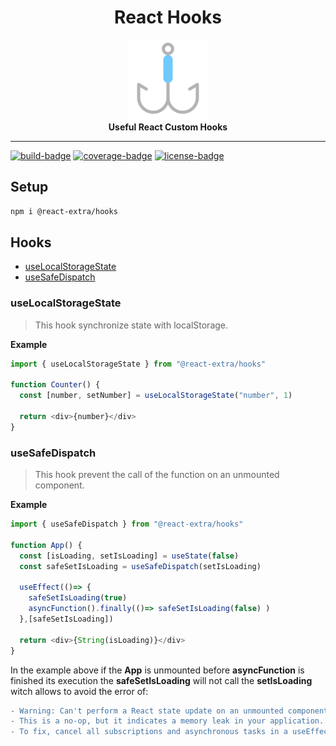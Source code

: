 <h1 align="center">React Hooks</h1>
<div align="center">
  <img alt="Hook" src="https://raw.githubusercontent.com/react-extra/hooks/main/hook.png" width="128">
</div>
<div align="center"><strong>Useful React Custom Hooks</strong></div>

<hr />

[![build-badge]][build]
[![coverage-badge]][coverage]
[![license-badge]][license]


## Setup

```bash
npm i @react-extra/hooks
```

## Hooks
- [useLocalStorageState](#uselocalstoragestate)
- [useSafeDispatch](#usesafedispatch)

### useLocalStorageState

> This hook synchronize state with localStorage.

**Example**
```javascript
import { useLocalStorageState } from "@react-extra/hooks"

function Counter() {
  const [number, setNumber] = useLocalStorageState("number", 1)
  
  return <div>{number}</div>
}
```

### useSafeDispatch

> This hook prevent the call of the function on an unmounted component.

**Example**
```javascript
import { useSafeDispatch } from "@react-extra/hooks"

function App() {
  const [isLoading, setIsLoading] = useState(false)
  const safeSetIsLoading = useSafeDispatch(setIsLoading)

  useEffect(()=> {
    safeSetIsLoading(true)
    asyncFunction().finally(()=> safeSetIsLoading(false) )
  },[safeSetIsLoading])
  
  return <div>{String(isLoading)}</div>
}
```

In the example above if the **App** is unmounted before **asyncFunction** is finished its execution the **safeSetIsLoading** will not call the **setIsLoading** witch allows to avoid the error of:
 ```diff
- Warning: Can't perform a React state update on an unmounted component. 
- This is a no-op, but it indicates a memory leak in your application.
- To fix, cancel all subscriptions and asynchronous tasks in a useEffect cleanup function`.
```

<!-- links -->
[build]: https://github.com/react-extra/hooks/actions/workflows/cd.yml
[build-badge]: https://img.shields.io/github/workflow/status/react-extra/hooks/cd?style=flat-square
[license]: https://github.com/react-extra/hooks/blob/main/LICENSE
[license-badge]: https://img.shields.io/github/license/react-extra/hooks?color=blue&style=flat-square
[coverage-badge]:https://img.shields.io/codecov/c/github/react-extra/hooks?style=flat-square
[coverage]:https://codecov.io/gh/react-extra/hooks
<!-- links -->

